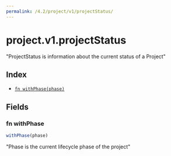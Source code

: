 ```yaml
---
permalink: /4.2/project/v1/projectStatus/
---
```


# project.v1.projectStatus

"ProjectStatus is information about the current status of a Project"

## Index

* [`fn withPhase(phase)`](#fn-withphase)

## Fields

### fn withPhase

```ts
withPhase(phase)
```

"Phase is the current lifecycle phase of the project"